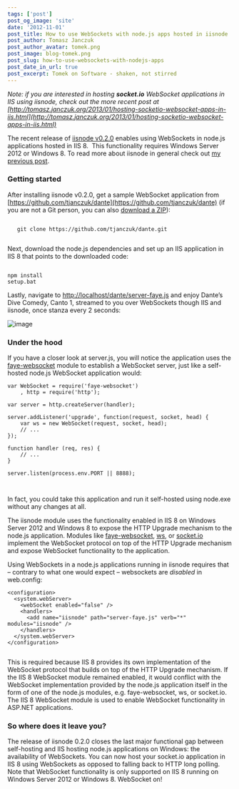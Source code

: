 ```yaml
---
tags: ['post']
post_og_image: 'site'
date: '2012-11-01'  
post_title: How to use WebSockets with node.js apps hosted in iisnode
post_author: Tomasz Janczuk
post_author_avatar: tomek.png
post_image: blog-tomek.png
post_slug: how-to-use-websockets-with-nodejs-apps
post_date_in_url: true
post_excerpt: Tomek on Software - shaken, not stirred
---
```





*Note: if you are interested in hosting **socket.io** WebSocket applications in IIS using iisnode, check out the more recent post at [http://tomasz.janczuk.org/2013/01/hosting-socketio-websocket-apps-in-iis.html](http://tomasz.janczuk.org/2013/01/hosting-socketio-websocket-apps-in-iis.html)*  

The recent release of [iisnode v0.2.0](https://github.com/tjanczuk/iisnode) enables using WebSockets in node.js applications hosted in IIS 8.  This functionality requires Windows Server 2012 or Windows 8. To read more about iisnode in general check out [my previous post](http://tomasz.janczuk.org/2011/08/hosting-nodejs-applications-in-iis-on.html).   

### Getting started  

After installing iisnode v0.2.0, get a sample WebSocket application from [https://github.com/tjanczuk/dante](https://github.com/tjanczuk/dante) (if you are not a Git person, you can also [download a ZIP](https://github.com/tjanczuk/dante/zipball/master)):   

```

   git clone https://github.com/tjanczuk/dante.git
  

```


Next, download the node.js dependencies and set up an IIS application in IIS 8 that points to the downloaded code:

```

npm install  
setup.bat

```


Lastly, navigate to [http://localhost/dante/server-faye.js](http://localhost/dante/server-faye.js) and enjoy Dante’s Dive Comedy, Canto 1, streamed to you over WebSockets though IIS and iisnode, once stanza every 2 seconds:

 ![image](http://lh6.ggpht.com/-Eggt3XQFEHI/UJKyLnttQ-I/AAAAAAAACwg/js7GTxoD4iU/image_thumb%25255B1%25255D.png?imgmax=800)

### Under the hood

If you have a closer look at server.js, you will notice the application uses the [faye-websocket](https://github.com/faye/faye-websocket-node) module to establish a WebSocket server, just like a self-hosted node.js WebSocket application would:

```
var WebSocket = require('faye-websocket')  
    , http = require('http');  
  
var server = http.createServer(handler);  
  
server.addListener('upgrade', function(request, socket, head) {  
    var ws = new WebSocket(request, socket, head);  
    // ...  
});  
  
function handler (req, res) {  
    // ...  
}  
  
server.listen(process.env.PORT || 8888);  

  

```


In fact, you could take this application and run it self-hosted using node.exe without any changes at all. 

The iisnode module uses the functionality enabled in IIS 8 on Windows Server 2012 and Windows 8 to expose the HTTP Upgrade mechanism to the node.js application. Modules like [faye-websocket](https://github.com/faye/faye-websocket-node), [ws](https://github.com/einaros/ws), or [socket.io](http://socket.io/) implement the WebSocket protocol on top of the HTTP Upgrade mechanism and expose WebSocket functionality to the application. 

Using WebSockets in a node.js applications running in iisnode requires that – contrary to what one would expect – websockets are *disabled* in web.config:

```
<configuration>  
  <system.webServer>  
    <webSocket enabled="false" />  
    <handlers>  
      <add name="iisnode" path="server-faye.js" verb="*" modules="iisnode" />  
    </handlers>  
  </system.webServer>  
</configuration>
  

```


This is required because IIS 8 provides its own implementation of the WebSocket protocol that builds on top of the HTTP Upgrade mechanism. If the IIS 8 WebSocket module remained enabled, it would conflict with the WebSocket implementation provided by the node.js application itself in the form of one of the node.js modules, e.g. faye-websocket, ws, or socket.io. The IIS 8 WebSocket module is used to enable WebSocket functionality in ASP.NET applications. 

### So where does it leave you?







The release of iisnode 0.2.0 closes the last major functional gap between self-hosting and IIS hosting node.js applications on Windows: the availability of WebSockets. You can now host your socket.io application in IIS 8 using WebSockets as opposed to falling back to HTTP long polling. Note that WebSocket functionality is only supported on IIS 8 running on Windows Server 2012 or Windows 8. WebSocket on!  